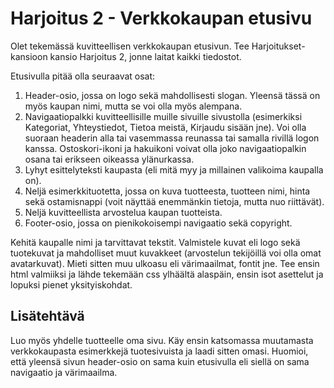 # Harjoitus 2 - Verkkokaupan etusivu

Olet tekemässä kuvitteellisen verkkokaupan etusivun. Tee Harjoitukset-kansioon kansio Harjoitus 2, jonne laitat kaikki tiedostot.

Etusivulla pitää olla seuraavat osat:

1. Header-osio, jossa on logo sekä mahdollisesti slogan. Yleensä tässä on myös kaupan nimi, mutta se voi olla myös alempana.
2. Navigaatiopalkki kuvitteellisille muille sivuille sivustolla (esimerkiksi Kategoriat, Yhteystiedot, Tietoa meistä, Kirjaudu sisään jne). Voi olla suoraan headerin alla tai vasemmassa reunassa tai samalla rivillä logon kanssa. Ostoskori-ikoni ja hakuikoni voivat olla joko navigaatiopalkin osana tai erikseen oikeassa ylänurkassa.
3. Lyhyt esittelyteksti kaupasta (eli mitä myy ja millainen valikoima kaupalla on).
4. Neljä esimerkkituotetta, jossa on kuva tuotteesta, tuotteen nimi, hinta sekä ostamisnappi (voit näyttää enemmänkin tietoja, mutta nuo riittävät).
5. Neljä kuvitteellista arvostelua kaupan tuotteista.
6. Footer-osio, jossa on pienikokoisempi navigaatio sekä copyright.

Kehitä kaupalle nimi ja tarvittavat tekstit. Valmistele kuvat eli logo sekä tuotekuvat ja mahdolliset muut kuvakkeet (arvostelun tekijöillä voi olla omat avatarkuvat). 
Mieti sitten muu ulkoasu eli värimaailmat, fontit jne.
Tee ensin html valmiiksi ja lähde tekemään css ylhäältä alaspäin, ensin isot asettelut ja lopuksi pienet yksityiskohdat.

## Lisätehtävä

Luo myös yhdelle tuotteelle oma sivu. Käy ensin katsomassa muutamasta verkkokaupasta esimerkkejä tuotesivuista ja laadi sitten omasi. Huomioi, että yleensä sivun header-osio on sama kuin etusivulla eli siellä on sama navigaatio ja värimaailma.